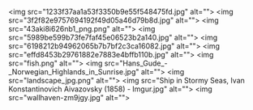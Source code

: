 <img src="1233f37aa1a53f3350b9e55f548475fd.jpg" alt=""\>
<img src="3f2f82e9757694192f49d05a46d79b8d.jpg" alt=""\>
<img src="43aki8i626nb1_png.png" alt=""\>
<img src="5989be599b73fe7faf45e06523b2a140.jpg" alt=""\>
<img src="6198212b94962065b7b7bf2c3ca16082.jpg" alt=""\>
<img src="effd8453b29761882e7883e4bffb110b.jpg" alt=""\>
<img src="fish.png" alt=""\>
<img src="Hans_Gude_-_Norwegian_Highlands_in_Sunrise.jpg" alt=""\>
<img src="landscape_jpg.png" alt=""\>
<img src="Ship in Stormy Seas, Ivan Konstantinovich Aivazovsky (1858) - Imgur.jpg" alt=""\>
<img src="wallhaven-zm9jgy.jpg" alt=""\>
<img src="1233f37aa1a53f3350b9e55f548475fd.jpg" alt=""/>
<img src="3f2f82e9757694192f49d05a46d79b8d.jpg" alt=""/>
<img src="43aki8i626nb1_png.png" alt=""/>
<img src="5989be599b73fe7faf45e06523b2a140.jpg" alt=""/>
<img src="6198212b94962065b7b7bf2c3ca16082.jpg" alt=""/>
<img src="effd8453b29761882e7883e4bffb110b.jpg" alt=""/>
<img src="fish.png" alt=""/>
<img src="Hans_Gude_-_Norwegian_Highlands_in_Sunrise.jpg" alt=""/>
<img src="landscape_jpg.png" alt=""/>
<img src="README.md" alt=""/>
<img src="Ship in Stormy Seas, Ivan Konstantinovich Aivazovsky (1858) - Imgur.jpg" alt=""/>
<img src="wallhaven-zm9jgy.jpg" alt=""/>
